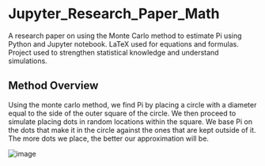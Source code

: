# Jupyter_Research_Paper_Math
A research paper on using the Monte Carlo method to estimate Pi using Python and Jupyter notebook. 
LaTeX used for equations and formulas.
Project used to strengthen statistical knowledge and understand simulations.

## Method Overview
Using the monte carlo method, we find Pi by placing a circle with a diameter equal to the side of the outer square of the circle.
We then proceed to simulate placing dots in random locations within the square.
We base Pi on the dots that make it in the circle against the ones that are kept outside of it.
The more dots we place, the better our approximation will be.

![image](https://github.com/user-attachments/assets/f88e8785-805f-47ef-99a9-70fab477e48f)
